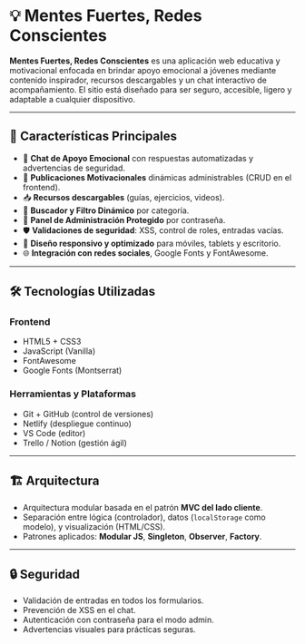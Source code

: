 # 💡 Mentes Fuertes, Redes Conscientes

**Mentes Fuertes, Redes Conscientes** es una aplicación web educativa y motivacional enfocada en brindar apoyo emocional a jóvenes mediante contenido inspirador, recursos descargables y un chat interactivo de acompañamiento. El sitio está diseñado para ser seguro, accesible, ligero y adaptable a cualquier dispositivo.

---

## 📌 Características Principales

- 🧠 **Chat de Apoyo Emocional** con respuestas automatizadas y advertencias de seguridad.
- 📰 **Publicaciones Motivacionales** dinámicas administrables (CRUD en el frontend).
- 📥 **Recursos descargables** (guías, ejercicios, videos).
- 🔎 **Buscador y Filtro Dinámico** por categoría.
- 🔐 **Panel de Administración Protegido** por contraseña.
- 🛡️ **Validaciones de seguridad**: XSS, control de roles, entradas vacías.
- 📱 **Diseño responsivo y optimizado** para móviles, tablets y escritorio.
- 🌐 **Integración con redes sociales**, Google Fonts y FontAwesome.

---

## 🛠 Tecnologías Utilizadas

### Frontend
- HTML5 + CSS3
- JavaScript (Vanilla)
- FontAwesome
- Google Fonts (Montserrat)

### Herramientas y Plataformas
- Git + GitHub (control de versiones)
- Netlify (despliegue continuo)
- VS Code (editor)
- Trello / Notion (gestión ágil)

---

## 🏗 Arquitectura

- Arquitectura modular basada en el patrón **MVC del lado cliente**.
- Separación entre lógica (controlador), datos (`localStorage` como modelo), y visualización (HTML/CSS).
- Patrones aplicados: **Modular JS**, **Singleton**, **Observer**, **Factory**.

---

## 🔒 Seguridad

- Validación de entradas en todos los formularios.
- Prevención de XSS en el chat.
- Autenticación con contraseña para el modo admin.
- Advertencias visuales para prácticas seguras.
